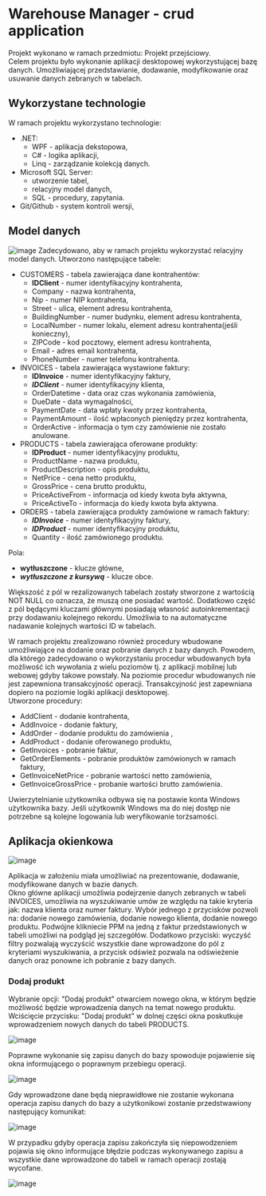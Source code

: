 # Warehouse Manager - crud application

Projekt wykonano w ramach przedmiotu: Projekt przejściowy.    
Celem projektu było wykonanie aplikacji desktopowej wykorzystującej bazę danych. Umożliwiającej przedstawianie, dodawanie, modyfikowanie oraz usuwanie danych zebranych w tabelach. 

## Wykorzystane technologie
W ramach projektu wykorzystano technologie:
  - .NET:
    - WPF - aplikacja dekstopowa,
    - C# - logika aplikacji,
    - Linq - zarządzanie kolekcją danych.
  - Microsoft SQL Server:
    - utworzenie tabel,
    - relacyjny model danych,
    - SQL - procedury, zapytania.
  - Git/Github - system kontroli wersji,
  
## Model danych
![image](https://user-images.githubusercontent.com/56918406/209851859-82cb7ad3-773c-4f7f-af3a-5685cf9518f5.png)
Zadecydowano, aby w ramach projektu wykorzystać relacyjny model danych. Utworzono następujące tabele:
  - CUSTOMERS - tabela zawierająca dane kontrahentów:
    - **IDClient** - numer identyfikacyjny kontrahenta,
    - Company - nazwa kontrahenta,
    - Nip - numer NIP kontrahenta,
    - Street - ulica, element adresu kontrahenta,
    - BuildingNumber - numer budynku, element adresu kontrahenta,
    - LocalNumber - numer lokalu, element adresu kontrahenta(jeśli konieczny),
    - ZIPCode - kod pocztowy, element adresu kontrahenta,
    - Email - adres email kontrahenta,
    - PhoneNumber - numer telefonu kontrahenta.
  - INVOICES - tabela zawierająca wystawione faktury:
    - **IDInvoice** - numer identyfikacyjny faktury,
    - ***IDClient*** - numer identyfikacyjny klienta, 
    - OrderDatetime - data oraz czas wykonania zamówienia,
    - DueDate - data wymagalności,
    - PaymentDate - data wpłaty kwoty przez kontrahenta,
    - PaymentAmount - ilość wpłaconych pieniędzy przez kontrahenta,
    - OrderActive - informacja o tym czy zamówienie nie zostało anulowane.
  - PRODUCTS - tabela zawierająca oferowane produkty:
    - **IDProduct** - numer identyfikacyjny produktu,
    - ProductName - nazwa produktu,
    - ProductDescription - opis produktu,
    - NetPrice - cena netto produktu,
    - GrossPrice - cena brutto produktu,
    - PriceActiveFrom - informacja od kiedy kwota była aktywna,
    - PriceActiveTo - informacja do kiedy kwota była aktywna.
  - ORDERS - tabela zawierająca produkty zamówione w ramach faktury:
    - ***IDInvoice*** - numer identyfikacyjny faktury,
    - ***IDProduct*** - numer identyfikacyjny produktu,
    - Quantity - ilość zamówionego produktu.

Pola:
  - **wytłuszczone** - klucze główne,
  - ***wytłuszczone z kursywą*** - klucze obce.
  
Większość z pól w rezalizowanych tabelach zostały stworzone z wartością NOT NULL co oznacza, że muszą one posiadać wartość. Dodatkowo część z pól będącymi kluczami głównymi posiadają własność autoinkrementacji przy dodawaniu kolejnego rekordu. Umożliwia to na automatyczne nadawanie kolejnych wartości ID w tabelach.

W ramach projektu zrealizowano również procedury wbudowane umożliwiające na dodanie oraz pobranie danych z bazy danych. Powodem, dla którego zadecydowano o wykorzystaniu procedur wbudowanych była możliwość ich wywołania z wielu poziomów tj. z aplikacji mobilnej lub webowej gdyby takowe powstały. Na poziomie procedur wbudowanych nie jest zapewniona transakcyjność operacji. Transakcyjność  jest zapewniana dopiero na poziomie logiki aplikacji desktopowej.  
Utworzone procedury:
  - AddClient - dodanie kontrahenta,
  - AddInvoice - dodanie faktury,
  - AddOrder - dodanie produktu do zamówienia ,
  - AddProduct - dodanie oferowanego produktu,
  - GetInvoices - pobranie faktur,
  - GetOrderElements - pobranie produktów zamówionych w ramach faktury,
  - GetInvoiceNetPrice - pobranie wartości netto zamówienia,
  - GetInvoiceGrossPrice - probanie wartości brutto zamówienia.

Uwierzytelnianie użytkownika odbywa się na postawie konta Windows użytkownika bazy. Jeśli użytkownik Windows ma do niej dostęp nie potrzebne są kolejne logowania lub weryfikowanie torżsamości.

## Aplikacja okienkowa

![image](https://user-images.githubusercontent.com/56918406/210274141-6d962dc5-f366-4902-92b5-5d654b9ad0c5.png)  

Aplikacja w założeniu miała umożliwiać na prezentowanie, dodawanie, modyfikowane danych w bazie danych.  
Okno główne aplikacji umożliwia podejrzenie danych zebranych w tabeli INVOICES, umożliwia na wyszukiwanie umów ze względu na takie kryteria jak: nazwa klienta oraz numer faktury. Wybór jednego z przycisków pozwoli na: dodanie nowego zamówienia, dodanie nowego klienta, dodanie nowego produktu. Podwójne klikniecie PPM na jedną z faktur przedstawionych w tabeli umożliwi na podgląd jej szczegółów. Dodatkowo przyciski: wyczyść filtry pozwalają wyczyścić wszystkie dane wprowadzone do pól z kryteriami wyszukiwania, a przycisk odśwież pozwala na odświeżenie danych oraz ponowne ich pobranie z bazy danych.

### Dodaj produkt

Wybranie opcji: "Dodaj produkt" otwarciem nowego okna, w którym będzie możliwość będzie wprowadzenia danych na temat nowego produktu. Wciścięcie przycisku: "Dodaj produkt" w dolnej części okna poskutkuje wprowadzeniem nowych danych do tabeli PRODUCTS.  

![image](https://user-images.githubusercontent.com/56918406/210274768-e79fd7af-c627-4df9-99a3-35e2764f3520.png)  

Poprawne wykonanie się zapisu danych do bazy spowoduje pojawienie się okna informującego o poprawnym przebiegu operacji.  

![image](https://user-images.githubusercontent.com/56918406/210274945-e88cd02d-92ff-45ec-b609-2968ceda96ca.png)  

Gdy wprowadzone dane będą nieprawidłowe nie zostanie wykonana operacja zapisu danych do bazy a użytkonikowi zostanie przedstwawiony następujący komunikat:  

![image](https://user-images.githubusercontent.com/56918406/210276263-5e0ea5c9-e79e-4ecd-8ba5-afe43ab09e27.png)  

W przypadku gdyby operacja zapisu zakończyła się niepowodzeniem pojawia się okno informujące błędzie podczas wykonywanego zapisu a wszystkie dane wprowadzone do tabeli w ramach operacji zostają wycofane.  

![image](https://user-images.githubusercontent.com/56918406/210276399-a3772137-5a05-4a5b-bb4a-6dd6b0615266.png)






  

  
